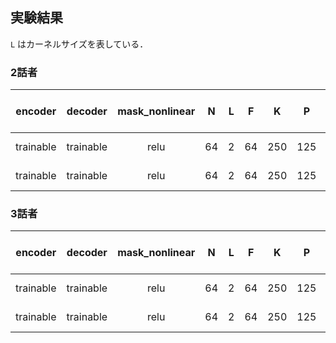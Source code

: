 ## 実験結果
`L` はカーネルサイズを表している．
### 2話者
| encoder | decoder | mask_nonlinear | N | L | F | K | P | B | d_ff | h | causal | batch size | optimizer | lr | gradient clipping | SI-SDRi [dB] | SDRi [dB] | PESQ |
| :---: | :---: | :---: | :---: | :---: | :---: | :---: | :---: | :---: | :---: | :---: | :---: | :---: | :---: | :---: | :---: | :---: | :---: | :---: |
| trainable | trainable | relu | 64 | 2 | 64 | 250 | 125 | 6 | 128 | 4 | False | 2 | adam | 1e-3 | 5 | 19.9 | 20.1 | 3.65 |
| trainable | trainable | relu | 64 | 2 | 64 | 250 | 125 | 6 | 128 | 4 | False | 4 | adam | 1e-3 | 5 | 19.7 | 19.9 | 3.63 |

### 3話者
| encoder | decoder | mask_nonlinear | N | L | F | K | P | B | d_ff | h | causal | batch size | optimizer | lr | gradient clipping | SI-SDRi [dB] | SDRi [dB] | PESQ |
| :---: | :---: | :---: | :---: | :---: | :---: | :---: | :---: | :---: | :---: | :---: | :---: | :---: | :---: | :---: | :---: | :---: | :---: | :---: |
| trainable | trainable | relu | 64 | 2 | 64 | 250 | 125 | 6 | 128 | 4 | False | 2 | adam | 1e-3 | 5 |  |  |  |
| trainable | trainable | relu | 64 | 2 | 64 | 250 | 125 | 6 | 128 | 4 | False | 4 | adam | 1e-3 | 5 | 15.6 | 15.9 | 2.23 |